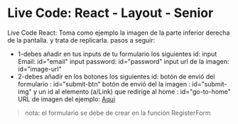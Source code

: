# Live Code: React - Layout - Senior

Live Code React: Toma como ejemplo la imagen de la parte inferior derecha de la pantalla. y trata de replicarla.
pasos a seguir:

- 1-debes añadir en tus inputs de tu formulario los siguientes id:
input Email: id="email"
input password: id="password"
input url de la imagen: id="image-url"
- 2-debes añadir en los botones los siguientes id:
botón de envió del formulario : id="submit-btn"
botón de envió del la imagen : id="submit-img"
y un id al elemento (a/Link) que redirige al home : id="go-to-home"
URL de imagen del ejemplo: [Aqui](https://media.istockphoto.com/photos/profile-side-view-of-brunet-bearded-guy-ceo-boss-chief-executive-picture-id1163541557?b=1&k=20&m=1163541557&s=170667a&w=0&h=DuZLBp8MUHxRgqtWb06i9-OBGkhRihxUa6nVVR9DFLM=)

> nota: el formulario se debe de crear en la función RegisterForm